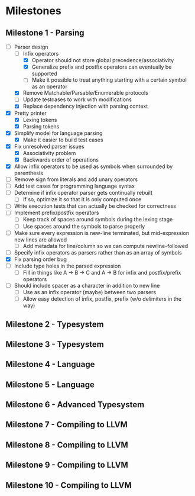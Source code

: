
# Milestones

## Milestone 1 - Parsing

- [ ] Parser design
   - [ ] Infix operators
      - [x] Operator should not store global precedence/associativity
      - [x] Generalize prefix and postfix operators can eventually be supported
      - [ ] Make it possible to treat anything starting with a certain symbol as an operator
   - [x] Remove Matchable/Parsable/Enumerable protocols
   - [ ] Update testcases to work with modifications
   - [x] Replace dependency injection with parsing context
- [x] Pretty printer
   - [x] Lexing tokens
   - [x] Parsing tokens
- [x] Simplify model for language parsing
   - [x] Make it easier to build test cases
- [x] Fix unresolved parser issues
   - [x] Associativity problem
   - [x] Backwards order of operations
- [x] Allow infix operators to be used as symbols when surrounded by parenthesis
- [ ] Remove sign from literals and add unary operators
- [ ] Add test cases for programming language syntax
- [ ] Determine if infix operator parser gets continually rebuilt
   - [ ] If so, optimize it so that it is only computed once
- [ ] Write execution tests that can actually be checked for correctness
- [ ] Implement prefix/postfix operators
   - [ ] Keep track of spaces around symbols during the lexing stage
   - [ ] Use spaces around the symbols to parse properly
- [ ] Make sure every expression is new-line terminated, but mid-expression new lines are allowed
    - [ ] Add metadata for line/column so we can compute newline-followed
- [ ] Specify infix operators as parsers rather than as an array of symbols
- [x] Fix parsing order bug
- [ ] Include type holes in the parsed expression
    - [ ] Fill in things like A -> B -> C and A -> B for infix and postfix/prefix operators
- [ ] Should include spacer as a character in addition to new line
    - [ ] Use as an infix operator (maybe) between two parsers
    - [ ] Allow easy detection of infix, postfix, prefix (w/o delimiters in the way)

## Milestone 2 - Typesystem

## Milestone 3 - Typesystem

## Milestone 4 - Language

## Milestone 5 - Language

## Milestone 6 - Advanced Typesystem

## Milestone 7 - Compiling to LLVM

## Milestone 8 - Compiling to LLVM

## Milestone 9 - Compiling to LLVM

## Milestone 10 - Compiling to LLVM
